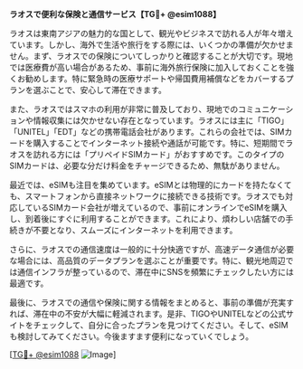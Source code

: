 **ラオスで便利な保険と通信サービス【TG💪+ @esim1088】**

ラオスは東南アジアの魅力的な国として、観光やビジネスで訪れる人が年々増えています。しかし、海外で生活や旅行をする際には、いくつかの準備が欠かせません。まず、ラオスでの保険についてしっかりと確認することが大切です。現地では医療費が高い場合があるため、事前に海外旅行保険に加入しておくことを強くお勧めします。特に緊急時の医療サポートや帰国費用補償などをカバーするプランを選ぶことで、安心して滞在できます。

また、ラオスではスマホの利用が非常に普及しており、現地でのコミュニケーションや情報収集には欠かせない存在となっています。ラオスには主に「TIGO」「UNITEL」「EDT」などの携帯電話会社があります。これらの会社では、SIMカードを購入することでインターネット接続や通話が可能です。特に、短期間でラオスを訪れる方には「プリペイドSIMカード」がおすすめです。このタイプのSIMカードは、必要な分だけ料金をチャージできるため、無駄がありません。

最近では、eSIMも注目を集めています。eSIMとは物理的にカードを持たなくても、スマートフォンから直接ネットワークに接続できる技術です。ラオスでも対応しているSIMカード会社が増えているので、事前にオンラインでeSIMを購入し、到着後にすぐに利用することができます。これにより、煩わしい店舗での手続きが不要となり、スムーズにインターネットを利用できます。

さらに、ラオスでの通信速度は一般的に十分快適ですが、高速データ通信が必要な場合には、高品質のデータプランを選ぶことが重要です。特に、観光地周辺では通信インフラが整っているので、滞在中にSNSを頻繁にチェックしたい方には最適です。

最後に、ラオスでの通信や保険に関する情報をまとめると、事前の準備が充実すれば、滞在中の不安が大幅に軽減されます。是非、TIGOやUNITELなどの公式サイトをチェックして、自分に合ったプランを見つけてください。そして、eSIMも検討してみてください。今後ますます便利になっていくでしょう。

[[TG💪+ @esim1088](https://t.me/s/esim1088) ![Image](https://i.postimg.cc/Y0z9fWf4/image.png)]